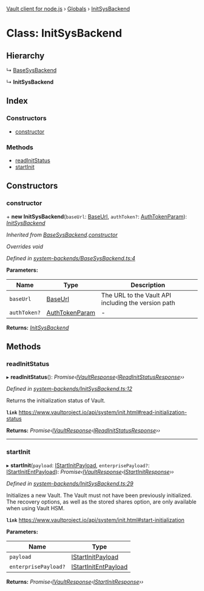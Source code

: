 [Vault client for node.js](../README.md) › [Globals](../globals.md) › [InitSysBackend](initsysbackend.md)

# Class: InitSysBackend

## Hierarchy

  ↳ [BaseSysBackend](basesysbackend.md)

  ↳ **InitSysBackend**

## Index

### Constructors

* [constructor](initsysbackend.md#constructor)

### Methods

* [readInitStatus](initsysbackend.md#readinitstatus)
* [startInit](initsysbackend.md#startinit)

## Constructors

###  constructor

\+ **new InitSysBackend**(`baseUrl`: [BaseUrl](../globals.md#baseurl), `authToken?`: [AuthTokenParam](../globals.md#authtokenparam)): *[InitSysBackend](initsysbackend.md)*

*Inherited from [BaseSysBackend](basesysbackend.md).[constructor](basesysbackend.md#constructor)*

*Overrides void*

*Defined in [system-backends/BaseSysBackend.ts:4](https://github.com/theogravity/vault-tacular/blob/c9b4b35/src/system-backends/BaseSysBackend.ts#L4)*

**Parameters:**

Name | Type | Description |
------ | ------ | ------ |
`baseUrl` | [BaseUrl](../globals.md#baseurl) | The URL to the Vault API including the version path |
`authToken?` | [AuthTokenParam](../globals.md#authtokenparam) | - |

**Returns:** *[InitSysBackend](initsysbackend.md)*

## Methods

###  readInitStatus

▸ **readInitStatus**(): *Promise‹[IVaultResponse](../interfaces/ivaultresponse.md)‹[IReadInitStatusResponse](../globals.md#ireadinitstatusresponse)››*

*Defined in [system-backends/InitSysBackend.ts:12](https://github.com/theogravity/vault-tacular/blob/c9b4b35/src/system-backends/InitSysBackend.ts#L12)*

Returns the initialization status of Vault.

**`link`** https://www.vaultproject.io/api/system/init.html#read-initialization-status

**Returns:** *Promise‹[IVaultResponse](../interfaces/ivaultresponse.md)‹[IReadInitStatusResponse](../globals.md#ireadinitstatusresponse)››*

___

###  startInit

▸ **startInit**(`payload`: [IStartInitPayload](../globals.md#istartinitpayload), `enterprisePayload?`: [IStartInitEntPayload](../globals.md#istartinitentpayload)): *Promise‹[IVaultResponse](../interfaces/ivaultresponse.md)‹[IStartInitResponse](../globals.md#istartinitresponse)››*

*Defined in [system-backends/InitSysBackend.ts:29](https://github.com/theogravity/vault-tacular/blob/c9b4b35/src/system-backends/InitSysBackend.ts#L29)*

Initializes a new Vault. The Vault must not have been previously initialized. The recovery
options, as well as the stored shares option, are only available when using Vault HSM.

**`link`** https://www.vaultproject.io/api/system/init.html#start-initialization

**Parameters:**

Name | Type |
------ | ------ |
`payload` | [IStartInitPayload](../globals.md#istartinitpayload) |
`enterprisePayload?` | [IStartInitEntPayload](../globals.md#istartinitentpayload) |

**Returns:** *Promise‹[IVaultResponse](../interfaces/ivaultresponse.md)‹[IStartInitResponse](../globals.md#istartinitresponse)››*
